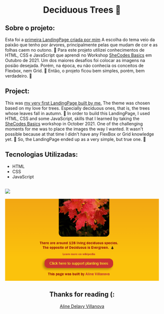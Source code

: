 <h1 align="center"> Deciduous Trees 🍁 </h1>

## Sobre o projeto:
Esta foi a [primeira LandingPage criada por mim](https://www.shecodes.io/workshops/shecodes-basics-4f5562dc-43ea-454e-91d8-11776fe3d6d0/projects/544001%20target=%22_blank%22) A escolha do tema veio da paixão que tenho por árvores, principalmente pelas que mudam de cor e as folhas caem no outono. 🍂
Para este projeto utilizei conhecimentos de HTML, CSS e JavaScript que aprendi no Workshop 
[SheCodes Basics](https://www.shecodes.io/workshops) em Outubro de 2021.
Um dos maiores desafios foi colocar as imagens na posião desejada. Porém, na época, eu não conhecia os conceitos de Flexbox, nem Grid. 🤯 
Então, o projeto ficou bem simples, porém, bem verdadeiro. 🤍

## Project:
This was [my very first LandingPage built by me.](https://www.shecodes.io/workshops/shecodes-basics-4f5562dc-43ea-454e-91d8-11776fe3d6d0/projects/544001%20target=%22_blank%22) The theme was chosen based on my love for trees. Especially deciduous ones, that is, the trees whose leaves fall in autumn. 🍂
In order to build this LandingPage, I used HTML, CSS and some JavaScript, skills that I learned by taking the [SheCodes Basics](https://www.shecodes.io/workshops) workshop in October 2021.
One of the challenging moments for me was to place the images the way I wanted. It wasn't possible because at that time I didn't have any FlexBox or Grid knowledge yet. 🤯
So, the LandingPage ended up as a very simple, but true one. 🤍
<BR>
## Tecnologias Utilizadas:
  - HTML
  - CSS
  - JavaScript
<BR>
<img src="./she-codes-landing-page.gif">
<BR>
<p align="center">
<img src="./she-codes-landing-page-js.gif">
<BR>

<h2 align="center"> Thanks for reading (: </h2>
<p align="center">
<a href="https://www.linkedin.com/in/aline-delavy-villanova-578085109/">Aline Delavy Villanova
</a>
<a href="https://img.shields.io/github/followers/advillanova?style=social">
</a>
</p>
